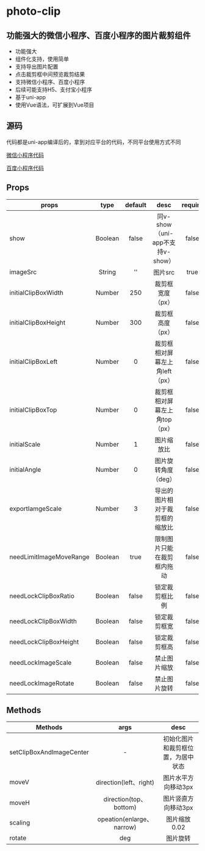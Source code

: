 # photo-clip

## 功能强大的微信小程序、百度小程序的图片裁剪组件

* 功能强大
* 组件化支持，使用简单
* 支持导出图片配置
* 点击裁剪框中间预览裁剪结果
* 支持微信小程序、百度小程序
* 后续可能支持H5、支付宝小程序
* 基于uni-app
* 使用Vue语法，可扩展到Vue项目

## 源码

代码都是uni-app编译后的，拿到对应平台的代码，不同平台使用方式不同

[微信小程序代码](/output/baidu/photo-clip)

[百度小程序代码](/output/weixin/photo-clip)

## Props

| props | type | default | desc | require |
| ----- |:-----:|:------:|:----:|:-----:|
| show | Boolean | false | 同v-show（uni-app不支持v-show）| false |
| imageSrc| String| '' | 图片src | true |
| initialClipBoxWidth | Number| 250 | 裁剪框宽度（px） | false |
| initialClipBoxHeight | Number| 300 | 裁剪框高度（px） | false |
| initialClipBoxLeft | Number| 0 | 裁剪框相对屏幕左上角left（px） | false |
| initialClipBoxTop | Number| 0 | 裁剪框相对屏幕左上角top（px） | false |
| initialScale | Number| 1 | 图片缩放比 | false |
| initialAngle | Number| 0 | 图片旋转角度（deg） | false |
| exportIamgeScale | Number| 3 | 导出的图片相对于裁剪框的缩放比 | false |
| needLimitImageMoveRange | Boolean | true | 限制图片只能在裁剪框内拖动 | false |
| needLockClipBoxRatio | Boolean | false | 锁定裁剪框比例 | false |
| needLockClipBoxWidth | Boolean | false | 锁定裁剪框宽 | false |
| needLockClipBoxHeight | Boolean | false | 锁定裁剪框高 | false |
| needLockImageScale | Boolean | false | 禁止图片缩放 | false |
| needLockImageRotate | Boolean | false | 禁止图片旋转 | false |

## Methods

| Methods | args | desc |
| --------|:------:|:------:|
| setClipBoxAndImageCenter | - | 初始化图片和裁剪框位置，为居中状态 |
| moveV | direction(left、right) | 图片水平方向移动3px |
| moveH | direction(top、bottom) | 图片竖直方向移动3px |
| scaling | opeation(enlarge、narrow) | 图片缩放0.02 |
| rotate | deg | 图片旋转 |
